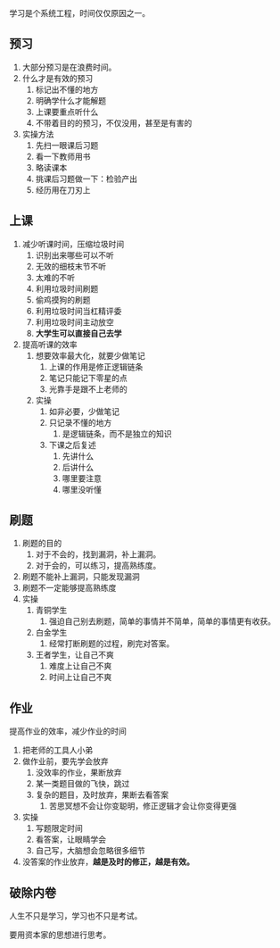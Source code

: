 学习是个系统工程，时间仅仅原因之一。

## 预习

1. 大部分预习是在浪费时间。
2. 什么才是有效的预习
	1. 标记出不懂的地方
	2. 明确学什么才能解题
	3. 上课要重点听什么
	4. 不带着目的的预习，不仅没用，甚至是有害的
3. 实操方法
	1. 先扫一眼课后习题
	2. 看一下教师用书
	3. 略读课本
	4. 挑课后习题做一下：检验产出
	5. 经历用在刀刃上

## 上课

1. 减少听课时间，压缩垃圾时间
	1. 识别出来哪些可以不听
	2. 无效的细枝末节不听
	3. 太难的不听
	4. 利用垃圾时间刷题
	5. 偷鸡摸狗的刷题
	6. 利用垃圾时间当杠精评委
	7. 利用垃圾时间主动放空
	8. **大学生可以直接自己去学**
2. 提高听课的效率
	1. 想要效率最大化，就要少做笔记
		1. 上课的作用是修正逻辑链条
		2. 笔记只能记下零星的点
		3. 光靠手是跟不上老师的
	2. 实操
		1. 如非必要，少做笔记
		2. 只记录不懂的地方
			1. 是逻辑链条，而不是独立的知识
		3. 下课之后复述
			1. 先讲什么
			2. 后讲什么
			3. 哪里要注意
			4. 哪里没听懂

## 刷题

1. 刷题的目的
	1. 对于不会的，找到漏洞，补上漏洞。
	2. 对于会的，可以练习，提高熟练度。
2. 刷题不能补上漏洞，只能发现漏洞
3. 刷题不一定能够提高熟练度
4. 实操
	1. 青铜学生
		1. 强迫自己别去刷题，简单的事情并不简单，简单的事情更有收获。
	2. 白金学生
		1. 经常打断刷题的过程，刷完对答案。
	3. 王者学生，让自己不爽
		1. 难度上让自己不爽
		2. 时间上让自己不爽

## 作业

提高作业的效率，减少作业的时间

1. 把老师的工具人小弟
2. 做作业前，要先学会放弃
	1. 没效率的作业，果断放弃
	2. 某一类题目做的飞快，跳过
	3. 复杂的题目，及时放弃，果断去看答案
		1. 苦思冥想不会让你变聪明，修正逻辑才会让你变得更强
3. 实操
	1. 写题限定时间
	2. 看答案，让眼睛学会
	3. 自己写，大脑想会忽略很多细节
4. 没答案的作业放弃，**越是及时的修正，越是有效。**

## 破除内卷

人生不只是学习，学习也不只是考试。

要用资本家的思想进行思考。
